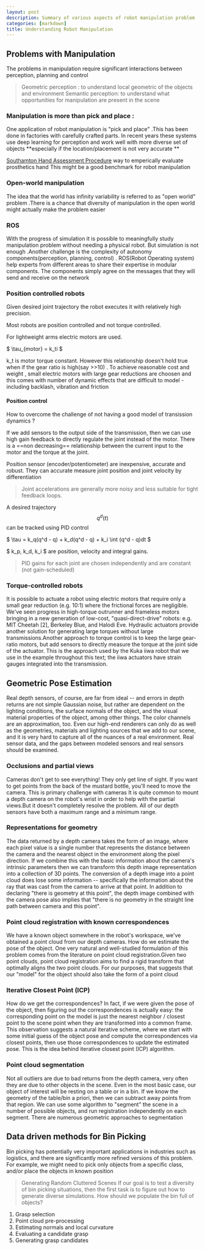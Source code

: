 ```yaml
---
layout: post
description: Summary of various aspects of robot manipulation problem
categories: [markdown]
title: Understanding Robot Manipulation
---
```



## Problems with Manipulation

The problems in manipulation require significant interactions between perception, planning and control
> Geometric perception : to understand local geometric of the objects and environment 
> Semantic perception:  to understand what opportunities for manipulation are present in the scene


### Manipulation is more than pick and place :

One application of robot manipulation is "pick and place" .This has been done in factories with carefully crafted parts. 
In recent years these systems use deep learning for perception and work well with more diverse set of objects **especially if the location/placement is not very accurate **

[Southamton Hand Assessment Procedure](http://www.shap.ecs.soton.ac.uk/about-usage.php?task=coins) way to emperically evaluate prosthetics hand 
This might be a good benchmark for robot manipulation 

### Open-world manipulation 
The idea that the world has infinity variability is referred to as "open world" problem .There is a chance that diversity of manipulation in the open world might actually make the problem easier 

### ROS 
With the progress of simulation it is possible to meaningfully study manipulation problem without needing a physical robot. But simulation is not enough .Another challenge is the complexity of autonomy components(perception, planning, control) . ROS(Robot Operating system) help experts from different areas to share their expertise in modular components. The components simply agree on the messages that they will send and receive on the network 

### Position controlled robots 
Given desired joint trajectory the robot executes it with relatively high precision.

Most robots are position controlled and not torque controlled. 

For lightweight arms electric motors are used. 

$ \tau_{motor} = k_ti $

  k_t  is motor torque constant.
However this relationship doesn't hold true when if the gear ratio is high(say >>10) . To achieve reasonable cost and weight , small electric motors with large gear reductions are choosen and this comes with number of dynamic effects that are difficult to model - including backlash, vibration and friction


#### Position control

How to overcome the challenge of not having a good model of transission dynamics ?

If we add sensors to the output side of the transmission, then we can use high gain feedback to directly regulate the joint instead of the motor. 
There is a ==non decreasing== relationship between the current input to the motor and the torque at the joint. 

Position sensor (encoder/potentiometer) are inexpensive, accurate and robust. They can accurate measure joint position and joint velocity by differentiation
> Joint accelerations are generally more noisy and less suitable for tight feedback loops.

A desired trajectory $$ q^d(t) $$ can be tracked using PID control

$ \tau = k_q(q^d - q) + k_d(q^d - q) + k_i \int (q^d - q)dt $

$ k_p, k_d, k_i $ are position, velocity and integral gains. 
> PID gains for each joint are chosen independently and are constant (not gain-scheduled)

###  Torque-controlled robots
It is possible to actuate a robot using electric motors that require only a small gear reduction (e.g.  10:1) where the frictional forces are negligible.
We've seen progress in high-torque outrunner and frameless motors bringing in a new generation of low-cost, "quasi-direct-drive" robots: e.g. MIT Cheetah [2], Berkeley Blue, and Halodi Eve. Hydraulic actuators provide another solution for generating large torques without large transmissions.Another approach to torque control is to keep the large gear-ratio motors, but add sensors to directly measure the torque at the joint side of the actuator. This is the approach used by the Kuka iiwa robot that we use in the example throughout this text; the iiwa actuators have strain gauges integrated into the transmission.

## Geometric Pose Estimation

Real depth sensors, of course, are far from ideal -- and errors in depth returns are not simple Gaussian noise, but rather are dependent on the lighting conditions, the surface normals of the object, and the visual material properties of the object, among other things. The color channels are an approximation, too. Even our high-end renderers can only do as well as the geometries, materials and lighting sources that we add to our scene, and it is very hard to capture all of the nuances of a real environment. Real sensor data, and the gaps between modeled sensors and real sensors should be examined. 

### Occlusions and partial views

Cameras don't get to see everything! They only get line of sight. If you want to get points from the back of the mustard bottle, you'll need to move the camera. This is primary challenge with cameras
It is quite common to mount a depth camera on the robot's wrist in order to help with the partial views.But it doesn't completely resolve the problem. All of our depth sensors have both a maximum range and a minimum range. 

### Representations for geometry
The data returned by a depth camera takes the form of an image, where each pixel value is a single number that represents the distance between the camera and the nearest object in the environment along the pixel direction. If we combine this with the basic information about the camera's intrinsic parameters then we can transform this depth image representation into a collection of 3D points.
The conversion of a depth image into a point cloud does lose some information -- specifically the information about the ray that was cast from the camera to arrive at that point. In addition to declaring "there is geometry at this point", the depth image combined with the camera pose also implies that "there is no geometry in the straight line path between camera and this point".

### Point cloud registration with known correspondences
We have a known object somewhere in the robot's workspace, we've obtained a point cloud from our depth cameras. How do we estimate the pose of the object. One very natural and well-studied formulation of this problem comes from the literature on point cloud registration.Given two point clouds, point cloud registration aims to find a rigid transform that optimally aligns the two point clouds. For our purposes, that suggests that our "model" for the object should also take the form of a point cloud

### Iterative Closest Point (ICP)
How do we get the correspondences? In fact, if we were given the pose of the object, then figuring out the correspondences is actually easy: the corresponding point on the model is just the nearest neighbor / closest point to the scene point when they are transformed into a common frame.
This observation suggests a natural iterative scheme, where we start with some initial guess of the object pose and compute the correspondences via closest points, then use those correspondences to update the estimated pose. This is the idea behind iterative closest point (ICP) algorithm.


### Point cloud segmentation
Not all outliers are due to bad returns from the depth camera, very often they are due to other objects in the scene. Even in the most basic case, our object of interest will be resting on a table or in a bin. If we know the geometry of the table/bin a priori, then we can subtract away points from that region. We can use some algorithm to "segment" the scene in a number of possible objects, and run registration independently on each segment. There are numerous geometric approaches to segmentation


## Data driven methods for Bin Picking 
Bin picking has potentially very important applications in industries such as logistics, and there are significantly more refined versions of this problem. For example, we might need to pick only objects from a specific class, and/or place the objects in known position 

> Generating Random Cluttered Scenes
If our goal is to test a diversity of bin picking situations, then the first task is to figure out how to generate diverse simulations. How should we populate the bin full of objects? 
1. Grasp selection
2. Point cloud pre-processing
3. Estimating normals and local curvature
4. Evaluating a candidate grasp
5. Generating grasp candidates
